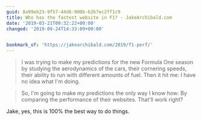```yaml
---
guid: 8a99eb23-9f57-44d6-900b-b2b7ec2ff1c9
title: Who has the fastest website in F1? - JakeArchibald.com
date: '2019-03-21T09:32:22+00:00'
changed: '2019-09-24T14:33:09+00:00'


bookmark_of: 'https://jakearchibald.com/2019/f1-perf/'
---
```


> I was trying to make my predictions for the new Formula One season by studying the aerodynamics of the cars, their cornering speeds, their ability to run with different amounts of fuel. Then it hit me: I have no idea what I'm doing.

> So, I'm going to make my predictions the only way I know how: By comparing the performance of their websites. That'll work right?

Jake, yes, this is 100% the best way to do things.
